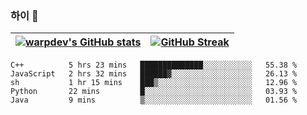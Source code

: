 
### 하이 👋
[![warpdev's GitHub stats](https://github-readme-stats.vercel.app/api?username=warpdev&show_icons=true&theme=vue-dark)](#) |[![GitHub Streak](https://github-readme-streak-stats.herokuapp.com/?user=warpdev&theme=dark)](#)
--- | --- |
<!--START_SECTION:waka-->
```text
C++          5 hrs 23 mins   ██████████████░░░░░░░░░░░   55.38 % 
JavaScript   2 hrs 32 mins   ██████▓░░░░░░░░░░░░░░░░░░   26.13 % 
sh           1 hr 15 mins    ███▒░░░░░░░░░░░░░░░░░░░░░   12.96 % 
Python       22 mins         █░░░░░░░░░░░░░░░░░░░░░░░░   03.93 % 
Java         9 mins          ▒░░░░░░░░░░░░░░░░░░░░░░░░   01.56 % 
```
<!--END_SECTION:waka-->

<!--
**warpdev/warpdev** is a ✨ _special_ ✨ repository because its `README.md` (this file) appears on your GitHub profile.

Here are some ideas to get you started:

- 🔭 I’m currently working on ...
- 🌱 I’m currently learning ...
- 👯 I’m looking to collaborate on ...
- 🤔 I’m looking for help with ...
- 💬 Ask me about ...
- 📫 How to reach me: ...
- 😄 Pronouns: ...
- ⚡ Fun fact: ...
-->
